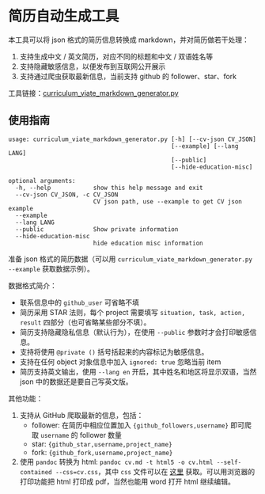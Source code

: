 # 简历自动生成工具

本工具可以将 json 格式的简历信息转换成 markdown，并对简历做若干处理：
1. 支持生成中文 / 英文简历，对应不同的标题和中文 / 双语姓名等
2. 支持隐藏敏感信息，以便发布到互联网公开展示
3. 支持通过爬虫获取最新信息，当前支持 github 的 follower、star、fork

工具链接：[curriculum_viate_markdown_generator.py](curriculum_viate_markdown_generator.py)

## 使用指南

```
usage: curriculum_viate_markdown_generator.py [-h] [--cv-json CV_JSON]
                                              [--example] [--lang LANG]
                                              [--public]
                                              [--hide-education-misc]

optional arguments:
  -h, --help            show this help message and exit
  --cv-json CV_JSON, -c CV_JSON
                        CV json path, use --example to get CV json example
  --example
  --lang LANG
  --public              Show private information
  --hide-education-misc
                        hide education misc information
```

准备 json 格式的简历数据（可以用 `curriculum_viate_markdown_generator.py --example` 获取数据示例）。

数据格式简介：
- 联系信息中的 `github_user` 可省略不填
- 简历采用 STAR 法则，每个 project 需要填写 `situation, task, action, result` 四部分（也可省略某些部分不填）。
- 简历支持隐藏隐私信息（默认行为），在使用 `--public` 参数时才会打印敏感信息。
- 支持将使用 `@private ()` 括号括起来的内容标记为敏感信息。
- 支持在任何 object 对象信息中加入 `ignored: true` 忽略当前 item
- 简历支持英文输出，使用 `--lang en` 开启，其中姓名和地区将显示双语，当然 json 中的数据还是要自己写英文版。

其他功能：
1. 支持从 GitHub 爬取最新的信息，包括：
   - follower: 在简历中相应位置加入 `{github_followers,username}` 即可爬取 `username` 的 follower 数量
   - star: `{github_star,username,project_name}`
   - fork: `{github_fork,username,project_name}`
2. 使用 `pandoc` 转换为 html: `pandoc cv.md -t html5 -o cv.html --self-contained --css=cv.css`，其中 `css` 文件可以在 [这里](cv.css) 获取。可以用浏览器的打印功能把 html 打印成 pdf，当然也能用 word 打开 html 继续编辑。

